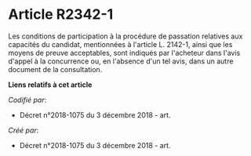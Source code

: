 # Article R2342-1

Les conditions de participation à la procédure de passation relatives aux capacités du candidat, mentionnées à l'article L.
2142-1, ainsi que les moyens de preuve acceptables, sont indiqués par l'acheteur dans l'avis d'appel à la concurrence ou, en
l'absence d'un tel avis, dans un autre document de la consultation.

**Liens relatifs à cet article**

_Codifié par_:

  - Décret n°2018-1075 du 3 décembre 2018 - art.

_Créé par_:

  - Décret n°2018-1075 du 3 décembre 2018 - art.
